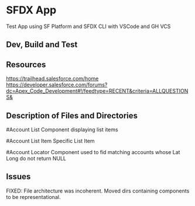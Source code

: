 # SFDX  App
Test App using SF Platform and SFDX CLI with VSCode and GH VCS
## Dev, Build and Test


## Resources
https://trailhead.salesforce.com/home
https://developer.salesforce.com/forums?dc=Apex_Code_Development#!/feedtype=RECENT&criteria=ALLQUESTIONS&

## Description of Files and Directories
#Account List
Component displaying list items

#Account List Item
Specific List Item

#Account Locator
Component used to fid matching accounts whose Lat Long do not return NULL

## Issues
FIXED: 
File architecture was incoherent. Moved dirs containing components to be representational. 
